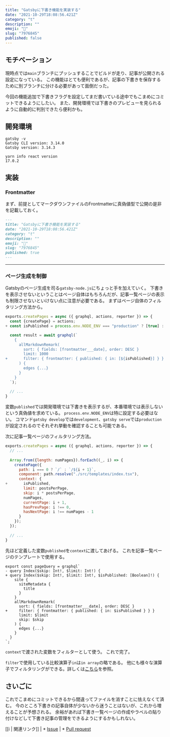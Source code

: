 ```yaml
---
title: "Gatsbyに下書き機能を実装する"
date: "2021-10-29T18:08:56.421Z"
category: "t"
description: ""
emoji: "📝"
slug: "7976845"
published: false
---
```


## モチベーション

現時点では`main`ブランチにプッシュすることでビルドが走り、記事が公開される設定になっている。
この機能はとても便利であるが、記事の下書きを保存するために別ブランチに分ける必要があって面倒だった。

今回の機能追加で下書きフラグを設定してまだ書いている途中でもこまめにコミットできるようにしたい。
また、開発環境では下書きのプレビューを見られるように自動的に判別できたら便利かも。

## 開発環境

```shell:title=Bash {outputLines: 2-4, 6}{}
gatsby -v
Gatsby CLI version: 3.14.0
Gatsby version: 3.14.3

yarn info react version
17.0.2
```

## 実装

### Frontmatter

まず、前提としてマークダウンファイルのFrontmatterに真偽値型で公開の是非を記載しておく。

```markdown{8}:title=index.md
---
title: "Gatsbyに下書き機能を実装する"
date: "2021-10-29T18:08:56.421Z"
category: "t"
description: ""
emoji: "📝"
slug: "7976845"
published: true
---
```

***

### ページ生成を制御

Gatsbyのページ生成を司る`gatsby-node.js`にちょっと手を加えていく。
下書きを表示させないということはページ自体はもちろんだが、記事一覧ページの表示も制限させないといけない点に注意が必要である。
まずはページ自体のフィルタリング方法から。

```diff:title=gatsby-node.js
exports.createPages = async ({ graphql, actions, reporter }) => {
  const {createPage} = actions;
+ const isPublished = process.env.NODE_ENV === "production" ? [true] : [true, false];

  const result = await graphql(`
    {
      allMarkdownRemark(
        sort: { fields: [frontmatter___date], order: DESC }
        limit: 1000
+       filter: { frontmatter: { published: { in: [${isPublished}] } } }
      ) {
        edges {...}
      }
    }
  `);
  
  // ...
}
```

変数`published`では開発環境では下書きを表示するが、本番環境では表示しないという真偽値を求めている。
`process.env.NODE_ENV`は特に設定する必要はない。
コマンド`gatsby develop`では`development`、`gatsby serve`では`production`が設定されるのでそれぞれ挙動を確認することも可能である。

次に記事一覧ページのフィルタリング方法。

```diff:title=gatsby-node.js
exports.createPages = async ({ graphql, actions, reporter }) => {
  // ...
  
  Array.from({length: numPages}).forEach((_, i) => {
    createPage({
      path: i === 0 ? `/` : `/${i + 1}`,
      component: path.resolve("./src/templates/index.tsx"),
      context: {
+       isPublished,
        limit: postsPerPage,
        skip: i * postsPerPage,
        numPages,
        currentPage: i + 1,
        hasPrevPage: i !== 0,
        hasNextPage: i !== numPages - 1
      }
    });
  });
  
  // ...
}
```

先ほど定義した変数`published`を`context`に渡してあげる。
これを記事一覧ページのテンプレートで使用する。

```diff:title=index.tsx
export const pageQuery = graphql`
- query Index($skip: Int!, $limit: Int!) {
+ query Index($skip: Int!, $limit: Int!, $isPublished: [Boolean]!) {
    site {
      siteMetadata {
        title
      }
    }
    allMarkdownRemark(
      sort: { fields: [frontmatter___date], order: DESC }
+     filter: { frontmatter: { published: { in: $isPublished } } }
      limit: $limit
      skip: $skip
    ) {
      edges {...}
    }
  }
`;
```

`context`で渡された変数をフィルターとして使う。
これで完了。

`filter`で使用している比較演算子`in`は`in array`の略である。
他にも様々な演算子でフィルタリングができる。詳しくは[こちら](https://www.gatsbyjs.com/docs/graphql-reference/#filter)を参照。

## さいごに

これでこまめにコミットできるから間違ってファイルを消すことに怯えなくて済む。
今のところ下書きの記事自体が少ないから迷うことはないが、これから増えることが予想される。
余裕があれば下書き一覧ページの作成やラベルの貼り付けなどして下書き記事の管理をできるようにするかもしれない。

[[i | 関連リンク]]
| * [Issue](https://github.com/ktnkk/blog/issues/116)
| * [Pull request](https://github.com/ktnkk/blog/pull/174)
